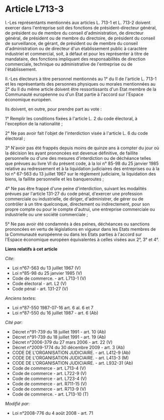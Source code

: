# Article L713-3

I.-Les représentants mentionnés aux articles L. 713-1 et L. 713-2 doivent exercer dans l'entreprise soit des fonctions de
président-directeur général, de président ou de membre du conseil d'administration, de directeur général, de président ou de
membre du directoire, de président du conseil de surveillance, de gérant, de président ou de membre du conseil
d'administration ou de directeur d'un établissement public à caractère industriel et commercial, soit, à défaut et pour les
représenter à titre de mandataire, des fonctions impliquant des responsabilités de direction commerciale, technique ou
administrative de l'entreprise ou de l'établissement. 

II.-Les électeurs à titre personnel mentionnés au 1° du II de l'article L. 713-1 et les représentants des personnes physiques
ou morales mentionnées au 2° du II du même article doivent être ressortissants d'un Etat membre de la Communauté européenne
ou d'un Etat partie à l'accord sur l'Espace économique européen. 

Ils doivent, en outre, pour prendre part au vote : 

1° Remplir les conditions fixées à l'article L. 2 du code électoral, à l'exception de la nationalité ; 

2° Ne pas avoir fait l'objet de l'interdiction visée à l'article L. 6 du code électoral ; 

3° N'avoir pas été frappés depuis moins de quinze ans à compter du jour où la décision les ayant prononcées est devenue
définitive, de faillite personnelle ou d'une des mesures d'interdiction ou de déchéance telles que prévues au livre VI du
présent code, à la loi n° 85-98 du 25 janvier 1985 relative au redressement et à la liquidation judiciaires des entreprises
ou à la loi n° 67-563 du 13 juillet 1967 sur le règlement judiciaire, la liquidation des biens, la faillite personnelle et
les banqueroutes ; 

4° Ne pas être frappé d'une peine d'interdiction, suivant les modalités prévues par l'article 131-27 du code pénal, d'exercer
une profession commerciale ou industrielle, de diriger, d'administrer, de gérer ou de contrôler à un titre quelconque,
directement ou indirectement, pour son propre compte ou pour le compte d'autrui, une entreprise commerciale ou industrielle
ou une société commerciale ; 

5° Ne pas avoir été condamnés à des peines, déchéances ou sanctions prononcées en vertu de législations en vigueur dans les
Etats membres de la Communauté européenne ou dans les Etats parties à l'accord sur l'Espace économique européen équivalentes
à celles visées aux 2°, 3° et 4°.

**Liens relatifs à cet article**

_Cite_:

  - Loi n°67-563 du 13 juillet 1967 (V)
  - Loi n°85-98 du 25 janvier 1985 (V)
  - Code de commerce. - art. L713-1 (V)
  - Code électoral - art. L2 (V)
  - Code pénal - art. 131-27 (V)

_Anciens textes_:

  - Loi n°87-550 1987-07-16 art. 6 al. 6 et 7
  - Loi n°87-550 du 16 juillet 1987 - art. 6 (Ab)

_Cité par_:

  - Décret n°91-739 du 18 juillet 1991 - art. 10 (Ab)
  - Décret n°91-739 du 18 juillet 1991 - art. 19 (Ab)
  - Décret n°2006-379 du 27 mars 2006 - art. 22 (V)
  - Décret n°2009-1774 du 30 décembre 2009 - art. 3 (Ab)
  - CODE DE L'ORGANISATION JUDICIAIRE. - art. L412-9 (Ab)
  - CODE DE L'ORGANISATION JUDICIAIRE. - art. L413-3 (M)
  - CODE DE L'ORGANISATION JUDICIAIRE. - art. L932-31 (Ab)
  - Code de commerce - art. L713-4 (V)
  - Code de commerce - art. L722-9 (V)
  - Code de commerce - art. L723-4 (V)
  - Code de commerce - art. R711-15 (V)
  - Code de commerce - art. R713-9 (V)
  - Code de commerce. - art. L713-10 (T)

_Modifié par_:

  - Loi n°2008-776 du 4 août 2008 - art. 71
